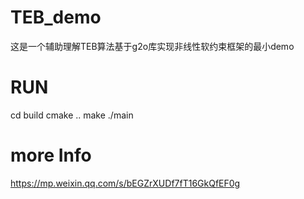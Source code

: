 # TEB_demo
这是一个辅助理解TEB算法基于g2o库实现非线性软约束框架的最小demo

# RUN
cd build
cmake ..
make
./main


# more Info

https://mp.weixin.qq.com/s/bEGZrXUDf7fT16GkQfEF0g
